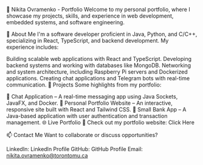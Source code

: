 🚀 Nikita Ovramenko - Portfolio
Welcome to my personal portfolio, where I showcase my projects, skills, and experience in web development, embedded systems, and software engineering.

🔹 About Me
I'm a software developer proficient in Java, Python, and C/C++, specializing in React, TypeScript, and backend development. My experience includes:

Building scalable web applications with React and TypeScript.
Developing backend systems and working with databases like MongoDB.
Networking and system architecture, including Raspberry Pi servers and Dockerized applications.
Creating chat applications and Telegram bots with real-time communication.
📌 Projects
Some highlights from my portfolio:

🔹 Chat Application – A real-time messaging app using Java Sockets, JavaFX, and Docker.
🔹 Personal Portfolio Website – An interactive, responsive site built with React and Tailwind CSS.
🔹 Small Bank App – A Java-based application with user authentication and transaction management.
🌐 Live Portfolio
📌 Check out my portfolio website: Click Here

📫 Contact Me
Want to collaborate or discuss opportunities?

LinkedIn: LinkedIn Profile
GitHub: GitHub Profile
Email: nikita.ovramenko@torontomu.ca
